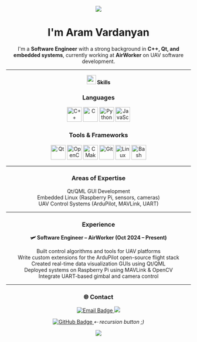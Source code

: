 <p align="center">
  <img src="https://capsule-render.vercel.app/api?type=waving&color=gradient&text=Hello!&height=100&section=header"/>
</p>

<h1 align="center">I'm Aram Vardanyan</h1>

<p align="center">
I'm a <strong>Software Engineer</strong> with a strong background in <strong>C++, Qt, and embedded systems</strong>, currently working at <strong>AirWorker</strong> on UAV software development.
</p>

---

<p align="center">
<img src="https://media2.giphy.com/media/QssGEmpkyEOhBCb7e1/giphy.gif?cid=ecf05e47a0n3gi1bfqntqmob8g9aid1oyj2wr3ds3mg700bl&rid=giphy.gif" width ="25"><b> Skills</b>
</p>

<h3 align="center">Languages</h3>
<p align="center">
  <img src="https://cdn.jsdelivr.net/gh/devicons/devicon/icons/cplusplus/cplusplus-original.svg" height="40" alt="C++" title="C++"/>
  <img src="https://cdn.jsdelivr.net/gh/devicons/devicon/icons/c/c-original.svg" height="40" alt="C" title="C"/>
  <img src="https://cdn.jsdelivr.net/gh/devicons/devicon/icons/python/python-original.svg" height="40" alt="Python" title="Python"/>
  <img src="https://cdn.jsdelivr.net/gh/devicons/devicon/icons/javascript/javascript-original.svg" height="40" alt="JavaScript" title="JavaScript"/>
</p>

<h3 align="center">Tools & Frameworks</h3>
<p align="center">
  <img src="https://cdn.jsdelivr.net/gh/devicons/devicon/icons/qt/qt-original.svg" height="40" alt="Qt" title="Qt"/>
  <img src="https://cdn.jsdelivr.net/gh/devicons/devicon/icons/opencv/opencv-original.svg" height="40" alt="OpenCV" title="OpenCV"/>
  <img src="https://cdn.jsdelivr.net/gh/devicons/devicon/icons/cmake/cmake-original.svg" height="40" alt="CMake" title="CMake"/>
  <img src="https://cdn.jsdelivr.net/gh/devicons/devicon/icons/git/git-original.svg" height="40" alt="Git" title="Git"/>
  <img src="https://cdn.jsdelivr.net/gh/devicons/devicon/icons/linux/linux-original.svg" height="40" alt="Linux" title="Linux"/>
  <img src="https://cdn.jsdelivr.net/gh/devicons/devicon/icons/bash/bash-original.svg" height="40" alt="Bash" title="Bash"/>
</p>

---

<h3 align="center">Areas of Expertise</h3>

<p align="center">
  Qt/QML GUI Development  
  <br/>
  Embedded Linux (Raspberry Pi, sensors, cameras)  
  <br/>
  UAV Control Systems (ArduPilot, MAVLink, UART)
</p>

---

<h3 align="center">Experience</h3>

<p align="center"><strong>🛩 Software Engineer – AirWorker (Oct 2024 – Present)</strong></p>
<p align="center">
  Built control algorithms and tools for UAV platforms  
  <br/>
  Write custom extensions for the ArduPilot open-source flight stack
  <br/>
  Created real-time data visualization GUIs using Qt/QML  
  <br/>
  Deployed systems on Raspberry Pi using MAVLink & OpenCV
  <br/>
  Integrate UART-based gimbal and camera control
</p>

---

<h3 align="center">🌐 Contact</h3>

<p align="center">
  <a href="mailto:aramvardanyan13@gmail.com">
    <img src="https://img.shields.io/badge/email-aramvardanyan13%40gmail.com-red?style=flat&logo=gmail&logoColor=white" alt="Email Badge"/>
  </a>
  <a href="https://linkedin.com/in/aram-vardanyan">
    <img src="https://img.shields.io/badge/LinkedIn-Aram%20Vardanyan-blue?style=flat&logo=linkedin"/>
  </a>
</p>

<p align="center">
  <a href="https://github.com/Aram-Vn">
    <img src="https://img.shields.io/badge/GitHub-Aram--Vn-333?style=flat&logo=github" alt="GitHub Badge"/>
  </a>
  <em>  ⇠ recursion button ;)</em>
</p>





<p align="center">
  <img src="https://capsule-render.vercel.app/api?type=waving&color=gradient&height=100&section=footer"/>
</p>
